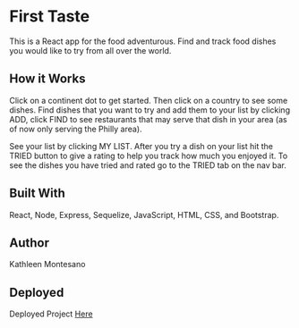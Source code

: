 # First Taste

This is a React app for the food adventurous. Find and track food dishes you would like to try from all over the world. 

## How it Works

Click on a continent dot to get started. Then click on a country to see some dishes. Find dishes that you want to try and add them to your list by clicking ADD, click FIND to see restaurants that may serve that dish in your area (as of now only serving the Philly area). 

See your list by clicking MY LIST. After you try a dish on your list hit the TRIED button to give a rating to help you track how much you enjoyed it. To see the dishes you have tried and rated go to the TRIED tab on the nav bar. 

## Built With

React, Node, Express, Sequelize, JavaScript, HTML, CSS, and Bootstrap.

## Author

Kathleen Montesano

## Deployed

Deployed Project [Here](https://tranquil-mountain-91884.herokuapp.com)
